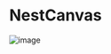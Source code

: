 # NestCanvas

![image](https://camo.githubusercontent.com/e389269386003f76c53b86fb420305772690400ce13ed482dcdf078b6ed6b92d/68747470733a2f2f757365722d676f6c642d63646e2e786974752e696f2f323031372f352f32352f3165316430643963383566633931306166623136393534306233336562653134)
